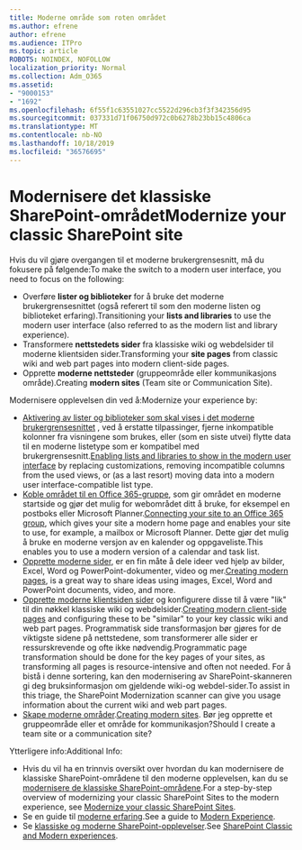 ```yaml
---
title: Moderne område som roten området
ms.author: efrene
author: efrene
ms.audience: ITPro
ms.topic: article
ROBOTS: NOINDEX, NOFOLLOW
localization_priority: Normal
ms.collection: Adm_O365
ms.assetid:
- "9000153"
- "1692"
ms.openlocfilehash: 6f55f1c63551027cc5522d296cb3f3f342356d95
ms.sourcegitcommit: 037331d71f06750d972c0b6278b23bb15c4806ca
ms.translationtype: MT
ms.contentlocale: nb-NO
ms.lasthandoff: 10/18/2019
ms.locfileid: "36576695"
---
```

# <a name="modernize-your-classic-sharepoint-site"></a><span data-ttu-id="c1655-102">Modernisere det klassiske SharePoint-området</span><span class="sxs-lookup"><span data-stu-id="c1655-102">Modernize your classic SharePoint site</span></span>

<span data-ttu-id="c1655-103">Hvis du vil gjøre overgangen til et moderne brukergrensesnitt, må du fokusere på følgende:</span><span class="sxs-lookup"><span data-stu-id="c1655-103">To make the switch to a modern user interface, you need to focus on the following:</span></span>

- <span data-ttu-id="c1655-104">Overføre **lister og biblioteker** for å bruke det moderne brukergrensesnittet (også referert til som den moderne listen og biblioteket erfaring).</span><span class="sxs-lookup"><span data-stu-id="c1655-104">Transitioning your **lists and libraries** to use the modern user interface (also referred to as the modern list and library experience).</span></span>
- <span data-ttu-id="c1655-105">Transformere **nettstedets sider** fra klassiske wiki og webdelsider til moderne klientsiden sider.</span><span class="sxs-lookup"><span data-stu-id="c1655-105">Transforming your **site pages** from classic wiki and web part pages into modern client-side pages.</span></span>
- <span data-ttu-id="c1655-106">Opprette **moderne nettsteder** (gruppeområde eller kommunikasjons område).</span><span class="sxs-lookup"><span data-stu-id="c1655-106">Creating **modern sites** (Team site or Communication Site).</span></span>

<span data-ttu-id="c1655-107">Modernisere opplevelsen din ved å:</span><span class="sxs-lookup"><span data-stu-id="c1655-107">Modernize your experience by:</span></span>
- <span data-ttu-id="c1655-108">[Aktivering av lister og biblioteker som skal vises i det moderne brukergrensesnittet](https://docs.microsoft.com/sharepoint/dev/transform/modernize-userinterface-lists-and-libraries) , ved å erstatte tilpassinger, fjerne inkompatible kolonner fra visningene som brukes, eller (som en siste utvei) flytte data til en moderne listetype som er kompatibel med brukergrensesnitt.</span><span class="sxs-lookup"><span data-stu-id="c1655-108">[Enabling lists and libraries to show in the modern user interface](https://docs.microsoft.com/sharepoint/dev/transform/modernize-userinterface-lists-and-libraries) by replacing customizations, removing incompatible columns from the used views, or (as a last resort) moving data into a modern user interface-compatible list type.</span></span>
- <span data-ttu-id="c1655-109">[Koble området til en Office 365-gruppe](https://docs.microsoft.com/sharepoint/dev/transform/modernize-connect-to-office365-group), som gir området en moderne startside og gjør det mulig for webområdet ditt å bruke, for eksempel en postboks eller Microsoft Planner.</span><span class="sxs-lookup"><span data-stu-id="c1655-109">[Connecting your site to an Office 365 group](https://docs.microsoft.com/sharepoint/dev/transform/modernize-connect-to-office365-group), which gives your site a modern home page and enables your site to use, for example, a mailbox or Microsoft Planner.</span></span> <span data-ttu-id="c1655-110">Dette gjør det mulig å bruke en moderne versjon av en kalender og oppgaveliste.</span><span class="sxs-lookup"><span data-stu-id="c1655-110">This enables you to use a modern version of a calendar and task list.</span></span>
- <span data-ttu-id="c1655-111">[Opprette moderne sider](https://support.office.com/article/create-and-use-modern-pages-on-a-sharepoint-site-b3d46deb-27a6-4b1e-87b8-df851e503dec), er en fin måte å dele ideer ved hjelp av bilder, Excel, Word og PowerPoint-dokumenter, video og mer.</span><span class="sxs-lookup"><span data-stu-id="c1655-111">[Creating modern pages](https://support.office.com/article/create-and-use-modern-pages-on-a-sharepoint-site-b3d46deb-27a6-4b1e-87b8-df851e503dec), is a great way to share ideas using images, Excel, Word and PowerPoint documents, video, and more.</span></span>
- <span data-ttu-id="c1655-112">[Opprette moderne klientsiden sider](https://docs.microsoft.com/sharepoint/dev/transform/modernize-userinterface-site-pages) og konfigurere disse til å være "lik" til din nøkkel klassiske wiki og webdelsider.</span><span class="sxs-lookup"><span data-stu-id="c1655-112">[Creating modern client-side pages](https://docs.microsoft.com/sharepoint/dev/transform/modernize-userinterface-site-pages) and configuring these to be "similar" to your key classic wiki and web part pages.</span></span> <span data-ttu-id="c1655-113">Programmatisk side transformasjon bør gjøres for de viktigste sidene på nettstedene, som transformerer alle sider er ressurskrevende og ofte ikke nødvendig.</span><span class="sxs-lookup"><span data-stu-id="c1655-113">Programmatic page transformation should be done for the key pages of your sites, as transforming all pages is resource-intensive and often not needed.</span></span> <span data-ttu-id="c1655-114">For å bistå i denne sortering, kan den modernisering av SharePoint-skanneren gi deg bruksinformasjon om gjeldende wiki-og webdel-sider.</span><span class="sxs-lookup"><span data-stu-id="c1655-114">To assist in this triage, the SharePoint Modernization scanner can give you usage information about the current wiki and web part pages.</span></span>
- <span data-ttu-id="c1655-115">[Skape moderne områder](https://support.office.com/article/create-a-team-site-in-sharepoint-ef10c1e7-15f3-42a3-98aa-b5972711777d).</span><span class="sxs-lookup"><span data-stu-id="c1655-115">[Creating modern sites](https://support.office.com/article/create-a-team-site-in-sharepoint-ef10c1e7-15f3-42a3-98aa-b5972711777d).</span></span> <span data-ttu-id="c1655-116">Bør jeg opprette et gruppeområde eller et område for kommunikasjon?</span><span class="sxs-lookup"><span data-stu-id="c1655-116">Should I create a team site or a communication site?</span></span>

<span data-ttu-id="c1655-117">Ytterligere info:</span><span class="sxs-lookup"><span data-stu-id="c1655-117">Additional Info:</span></span> 
- <span data-ttu-id="c1655-118">Hvis du vil ha en trinnvis oversikt over hvordan du kan modernisere de klassiske SharePoint-områdene til den moderne opplevelsen, kan du se [modernisere de klassiske SharePoint-områdene](https://docs.microsoft.com/sharepoint/dev/transform/modernize-classic-sites).</span><span class="sxs-lookup"><span data-stu-id="c1655-118">For a step-by-step overview of modernizing your classic SharePoint Sites to the modern experience, see [Modernize your classic SharePoint Sites](https://docs.microsoft.com/sharepoint/dev/transform/modernize-classic-sites).</span></span>
- <span data-ttu-id="c1655-119">Se en guide til [moderne erfaring](https://docs.microsoft.com/sharepoint/guide-to-sharepoint-modern-experience).</span><span class="sxs-lookup"><span data-stu-id="c1655-119">See a guide to [Modern Experience](https://docs.microsoft.com/sharepoint/guide-to-sharepoint-modern-experience).</span></span>
- <span data-ttu-id="c1655-120">Se [klassiske og moderne SharePoint-opplevelser](https://support.office.com/article/sharepoint-classic-and-modern-experiences-5725c103-505d-4a6e-9350-300d3ec7d73f).</span><span class="sxs-lookup"><span data-stu-id="c1655-120">See [SharePoint Classic and Modern experiences](https://support.office.com/article/sharepoint-classic-and-modern-experiences-5725c103-505d-4a6e-9350-300d3ec7d73f).</span></span> 




